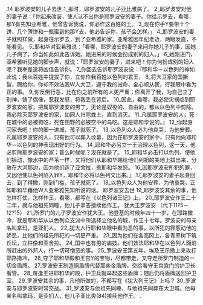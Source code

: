.14 
耶罗波安的儿子去世 
1_那时，耶罗波安的儿子亚比雅病了。 2_耶罗波安对他的妻子说：「你起来改装，使人认不出你是耶罗波安的妻子。你往示罗去，看哪，那Y有先知亚希雅，他曾告诉我说，你必作这百姓的王。 3_现在你手Y要带十个饼、几个薄饼和一瓶蜜到他那Y去，他必告诉你，孩子会怎样。」 
4_耶罗波安的妻子就照样做，起身往示罗去，到了亚希雅的家。亚希雅因年纪老迈，两眼发直，不能看见。 5_耶和华对亚希雅说：「看哪，耶罗波安的妻子来问你她儿子的事，因她儿子病了，你当如此如此告诉她。她进来的时候会扮成别的妇人。」 
6_她刚进门，亚希雅听见她的脚步声，就说：「耶罗波安的妻子，进来吧！你为何扮成别的妇人呢？我奉差遣将凶信告诉你。 7_你回去告诉耶罗波安说：『耶和华－以色列的神如此说：我从百姓中提拔了你，立你作我百姓以色列的君王， 8_将大卫家的国撕裂，赐给你，你却不效法我W人大卫，遵守我的诫命，全心顺从我，行我眼中看为正的事。 9_你反倒行恶，比在你之前所有的人更严重；你离开了我，为自己立了别神，铸了偶像，惹我发怒，将我丢在背后。 10_因此，看哪，我必使灾祸临到耶罗波安的家，把属耶罗波安的男丁，无论是奴役的、自由的，都从以色列中剪除。我必除灭耶罗波安的家，如同人扫除粪土，直到消灭。 11_凡属耶罗波安的人，死在城中的必被狗吃，死在田野的必被空中的鸟吃。这是耶和华说的。』 12_你起身回家去吧！你的脚一进城，孩子就死了。 13_以色列众人必为他哀哭，为他安葬。凡属耶罗波安的人，只有他可以葬入坟墓，因为在耶罗波安的家中，只有他向耶和华－以色列的神表现出好的行为。 14_耶和华必另立一王治理以色列，这一天，他必剪除耶罗波安的家；甚么时候呢？现在就是了。 15_耶和华必击打以色列，使他们摇动，像水中的芦苇一样，又将他们从耶和华赐给他们列祖的美地上拔出来，分散在大河那边，因为他们造了亚舍拉，惹耶和华发怒。 16_因耶罗波安所犯的罪，又因他使以色列陷入罪Y，耶和华必将以色列交出来。」 
17_耶罗波安的妻子起身回去，到了得撒，刚到门槛，孩子就死了。 18_以色列众人为他安葬，为他哀哭，正如耶和华藉他W人亚希雅先知所说的话。 
耶罗波安去世 
19_耶罗波安其余的事，他怎样打仗，怎样作王，看哪，都写在《以色列诸王记》上。 20_耶罗波安作王二十二年，就与他祖先同睡，他儿子拿答接续他作王。 
犹大王罗波安 
（代下11?5－12?15） 
21_所罗门的儿子罗波安作犹大王。他登基的时候年四十一岁，在耶路撒冷，就是耶和华从以色列众支派中所选择立他名的城，作王十七年。罗波安的母亲名叫拿玛，是亚扪人。 22_犹大人行耶和华眼中看为恶的事，以所犯的罪惹动他的妒忌，比他们的祖先所犯的一切更严重。 23_因为他们在各高冈上，各青翠树下筑丘坛，立柱像和亚舍拉。 24_国中也有男的庙妓。他们效法耶和华在以色列人面前所赶出的外邦人，行一切可憎恶的事。 
25_罗波安王第五年，埃及王示撒上来攻打耶路撒冷， 26_夺了耶和华殿和王宫Y的宝物，尽都带走，又夺走所罗门制造的一切金盾牌。 27_罗波安王制造铜盾牌代替那些金盾牌，交给看守王宫宫门的护卫长看管。 28_每逢王进耶和华的殿，护卫兵就举起这些盾牌；随后仍将盾牌送回护卫室。 
29_罗波安其余的事，凡他所做的，不都写在《犹大列王记》上吗？ 30_罗波安与耶罗波安时常交战。 31_罗波安与他祖先同睡，与他祖先同葬在大卫城。他母亲名叫拿玛，是亚扪人，他儿子亚比央(84)接续他作王。 
.